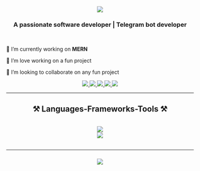 
<h1 align="center">
    <img src="https://readme-typing-svg.herokuapp.com/?font=Mooli&size=35&center=true&vCenter=true&width=500&height=70&duration=4000&lines=Hi+There!+👋;+I'm+Nebil+Muhidin!;" />
</h1>

<h3 align="center" color="v">A passionate software developer | Telegram bot developer</h3>

<br/>

<div align="left">
 
 🔭 I’m currently working on **MERN**
 
 🌱 I’m love working on a fun project
 
 👯 I’m looking to collaborate on any fun project
 
 </div>
 
<div align="center"> 
    <a href="https://www.linkedin.com/in/nebil-muhidin-5a122022b" target="_blank">
    <img src="https://img.shields.io/badge/LinkedIn-0077B5?style=for-the-badge&logo=linkedin&logoColor=white" target="_blank" />
  </a>
  <a href="https://t.me/nubeyle" target="_blank">
    <img src="https://img.shields.io/badge/Telegram-2CA5E0?style=for-the-badge&logo=telegram&logoColor=white" target="_blank" />
</a>

  <a href="mailto:nebilmuhidinawel@gmail.com">
    <img src="https://img.shields.io/badge/Gmail-333333?style=for-the-badge&logo=gmail&logoColor=red" />
  </a>

  <a href="https://instagram.com/nebil_muhidin?igshid=ZDc4OBmNjlmNQ==" target="_blank">
    <img src="https://img.shields.io/badge/Instagram-E4405F?style=for-the-badge&logo=instagram&logoColor=white" target="_blank" />
</a>

 <a href="https://twitter.com/i/flow/login?redirect_after_login=%2FNebilmuhe" target="_blank">
    <img src="https://img.shields.io/badge/Twitter-1DA1F2?style=for-the-badge&logo=twitter&logoColor=white" target="_blank" />
</a>

</div>

 <hr/>
 
<h2 align="center">⚒️ Languages-Frameworks-Tools ⚒️</h2>
<br/>
<div align="center">
  <a href="https://skillicons.dev">
    <img src="https://skillicons.dev/icons?i=javascript,typescript,react,redux,nodejs,express,python,java,cpp,php,firebase,mongodb,mysql" />
  </a>
    <br>
    <a href="https://skillicons.dev">
    <img src="https://skillicons.dev/icons?i=tailwind,bootstrap,html,css,github,docker,vscode,figma,git,linux" />
    </a>
</div>

<br/>

<hr/>

<h3 align="center">
    <img src="https://readme-typing-svg.herokuapp.com/?font=Mooli&size=25&center=true&vCenter=true&width=500&height=70&duration=4000&lines=Thanks+for+visiting!+✌️;I'm+always+down+to+collab+:)">
</h3>

<br/>
